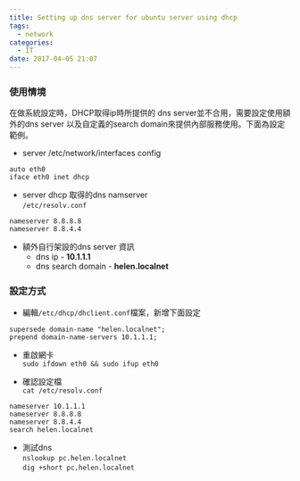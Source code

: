```yaml
---
title: Setting up dns server for ubuntu server using dhcp
tags:
  - network
categories:
  - IT
date: 2017-04-05 21:07
---
```


### 使用情境  
在做系統設定時，DHCP取得ip時所提供的 dns server並不合用，需要設定使用額外的dns server 以及自定義的search domain來提供內部服務使用。下面為設定範例。  

- server /etc/network/interfaces config  
  
```
auto eth0  
iface eth0 inet dhcp
```
  
- server dhcp 取得的dns namserver  
  `/etc/resolv.conf`  
  
```  
nameserver 8.8.8.8  
nameserver 8.8.4.4
```  
  
- 額外自行架設的dns server 資訊  
  - dns ip - **10.1.1.1**  
  - dns search domain - **helen.localnet**  

### 設定方式  
- 編輯`/etc/dhcp/dhclient.conf`檔案，新增下面設定  
  
```
supersede domain-name "helen.localnet";
prepend domain-name-servers 10.1.1.1;
```
  
- 重啟網卡  
  `sudo ifdown eth0 && sudo ifup eth0`  
  
- 確認設定檔  
  `cat /etc/resolv.conf`  
  
```
nameserver 10.1.1.1
nameserver 8.8.8.8
nameserver 8.8.4.4
search helen.localnet
```  
  
- 測試dns   
  `nslookup pc.helen.localnet`  
  `dig +short pc.helen.localnet`  

